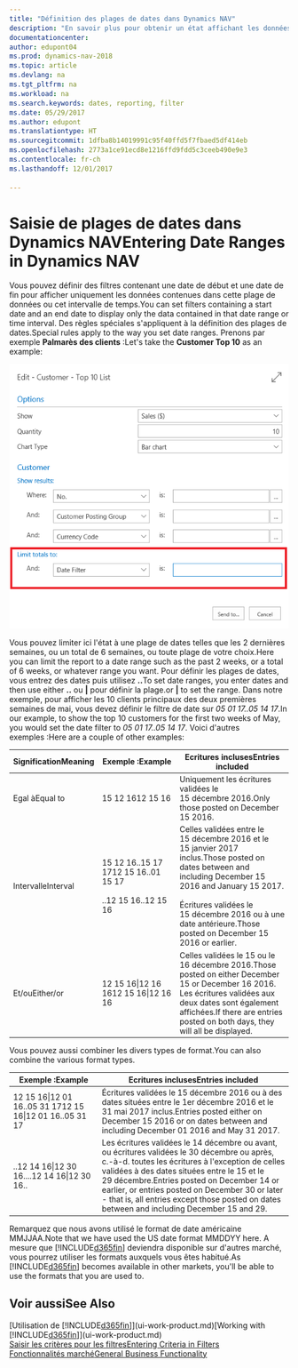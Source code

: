 ```yaml
---
title: "Définition des plages de dates dans Dynamics NAV"
description: "En savoir plus pour obtenir un état affichant les données de périodes spécifiques à l'aide de plages de dates dans Dynamics NAV."
documentationcenter: 
author: edupont04
ms.prod: dynamics-nav-2018
ms.topic: article
ms.devlang: na
ms.tgt_pltfrm: na
ms.workload: na
ms.search.keywords: dates, reporting, filter
ms.date: 05/29/2017
ms.author: edupont
ms.translationtype: HT
ms.sourcegitcommit: 1dfba8b14019991c95f40ffd5f7fbaed5df414eb
ms.openlocfilehash: 2773a1ce91ecd8e1216ffd9fdd5c3ceeb490e9e3
ms.contentlocale: fr-ch
ms.lasthandoff: 12/01/2017

---
```

# <a name="entering-date-ranges-in-dynamics-nav"></a><span data-ttu-id="d6fb8-103">Saisie de plages de dates dans Dynamics NAV</span><span class="sxs-lookup"><span data-stu-id="d6fb8-103">Entering Date Ranges in Dynamics NAV</span></span>
<span data-ttu-id="d6fb8-104">Vous pouvez définir des filtres contenant une date de début et une date de fin pour afficher uniquement les données contenues dans cette plage de données ou cet intervalle de temps.</span><span class="sxs-lookup"><span data-stu-id="d6fb8-104">You can set filters containing a start date and an end date to display only the data contained in that date range or time interval.</span></span> <span data-ttu-id="d6fb8-105">Des règles spéciales s'appliquent à la définition des plages de dates.</span><span class="sxs-lookup"><span data-stu-id="d6fb8-105">Special rules apply to the way you set date ranges.</span></span> <span data-ttu-id="d6fb8-106">Prenons par exemple **Palmarès des clients** :</span><span class="sxs-lookup"><span data-stu-id="d6fb8-106">Let's take the **Customer Top 10** as an example:</span></span>

![Définition d'une plage de dates dans la page de demande de la liste du palmarès des clients](./media/ui-enter-date-ranges/customer-top10-list.png)

<span data-ttu-id="d6fb8-108">Vous pouvez limiter ici l'état à une plage de dates telles que les 2 dernières semaines, ou un total de 6 semaines, ou toute plage de votre choix.</span><span class="sxs-lookup"><span data-stu-id="d6fb8-108">Here you can limit the report to a date range such as the past 2 weeks, or a total of 6 weeks, or whatever range you want.</span></span> <span data-ttu-id="d6fb8-109">Pour définir les plages de dates, vous entrez des dates puis utilisez **..**</span><span class="sxs-lookup"><span data-stu-id="d6fb8-109">To set date ranges, you enter dates and then use either **..**</span></span> <span data-ttu-id="d6fb8-110">ou **|** pour définir la plage.</span><span class="sxs-lookup"><span data-stu-id="d6fb8-110">or **|** to set the range.</span></span> <span data-ttu-id="d6fb8-111">Dans notre exemple, pour afficher les 10 clients principaux des deux premières semaines de mai, vous devez définir le filtre de date sur *05 01 17..05 14 17*.</span><span class="sxs-lookup"><span data-stu-id="d6fb8-111">In our example, to show the top 10 customers for the first two weeks of May, you would set the date filter to *05 01 17..05 14 17*.</span></span>
<span data-ttu-id="d6fb8-112">Voici d'autres exemples :</span><span class="sxs-lookup"><span data-stu-id="d6fb8-112">Here are a couple of other examples:</span></span>

| <span data-ttu-id="d6fb8-113">Signification</span><span class="sxs-lookup"><span data-stu-id="d6fb8-113">Meaning</span></span> | <span data-ttu-id="d6fb8-114">Exemple :</span><span class="sxs-lookup"><span data-stu-id="d6fb8-114">Example</span></span> | <span data-ttu-id="d6fb8-115">Ecritures incluses</span><span class="sxs-lookup"><span data-stu-id="d6fb8-115">Entries included</span></span> |
|---|---|---|
|<span data-ttu-id="d6fb8-116">Egal à</span><span class="sxs-lookup"><span data-stu-id="d6fb8-116">Equal to</span></span>| <span data-ttu-id="d6fb8-117">15 12 16</span><span class="sxs-lookup"><span data-stu-id="d6fb8-117">12 15 16</span></span> |<span data-ttu-id="d6fb8-118">Uniquement les écritures validées le 15 décembre 2016.</span><span class="sxs-lookup"><span data-stu-id="d6fb8-118">Only those posted on December 15 2016.</span></span>|
|<span data-ttu-id="d6fb8-119">Intervalle</span><span class="sxs-lookup"><span data-stu-id="d6fb8-119">Interval</span></span>| <span data-ttu-id="d6fb8-120">15 12 16..15 17 17</span><span class="sxs-lookup"><span data-stu-id="d6fb8-120">12 15 16..01 15 17</span></span><br /><br /><span data-ttu-id="d6fb8-121">..12 15 16</span><span class="sxs-lookup"><span data-stu-id="d6fb8-121">..12 15 16</span></span>|<span data-ttu-id="d6fb8-122">Celles validées entre le 15 décembre 2016 et le 15 janvier 2017 inclus.</span><span class="sxs-lookup"><span data-stu-id="d6fb8-122">Those posted on dates between and including December 15 2016 and January 15 2017.</span></span><br /><br /><span data-ttu-id="d6fb8-123">Écritures validées le 15 décembre 2016 ou à une date antérieure.</span><span class="sxs-lookup"><span data-stu-id="d6fb8-123">Those posted on December 15 2016 or earlier.</span></span>|
|<span data-ttu-id="d6fb8-124">Et/ou</span><span class="sxs-lookup"><span data-stu-id="d6fb8-124">Either/or</span></span>|<span data-ttu-id="d6fb8-125">12 15 16&#124;12 16 16</span><span class="sxs-lookup"><span data-stu-id="d6fb8-125">12 15 16&#124;12 16 16</span></span>|<span data-ttu-id="d6fb8-126">Celles validées le 15 ou le 16 décembre 2016.</span><span class="sxs-lookup"><span data-stu-id="d6fb8-126">Those posted on either December 15 or December 16 2016.</span></span> <span data-ttu-id="d6fb8-127">Les écritures validées aux deux dates sont également affichées.</span><span class="sxs-lookup"><span data-stu-id="d6fb8-127">If there are entries posted on both days, they will all be displayed.</span></span>|

<span data-ttu-id="d6fb8-128">Vous pouvez aussi combiner les divers types de format.</span><span class="sxs-lookup"><span data-stu-id="d6fb8-128">You can also combine the various format types.</span></span>

| <span data-ttu-id="d6fb8-129">Exemple :</span><span class="sxs-lookup"><span data-stu-id="d6fb8-129">Example</span></span> | <span data-ttu-id="d6fb8-130">Ecritures incluses</span><span class="sxs-lookup"><span data-stu-id="d6fb8-130">Entries included</span></span> |
|---|---|
|<span data-ttu-id="d6fb8-131">12 15 16&#124;12 01 16..05 31 17</span><span class="sxs-lookup"><span data-stu-id="d6fb8-131">12 15 16&#124;12 01 16..05 31 17</span></span> | <span data-ttu-id="d6fb8-132">Écritures validées le 15 décembre 2016 ou à des dates situées entre le 1er décembre 2016 et le 31 mai 2017 inclus.</span><span class="sxs-lookup"><span data-stu-id="d6fb8-132">Entries posted either on December 15 2016 or on dates between and including December 01 2016 and May 31 2017.</span></span> |
|<span data-ttu-id="d6fb8-133">..12 14 16&#124;12 30 16..</span><span class="sxs-lookup"><span data-stu-id="d6fb8-133">..12 14 16&#124;12 30 16..</span></span> | <span data-ttu-id="d6fb8-134">Les écritures validées le 14 décembre ou avant, ou écritures validées le 30 décembre ou après, c.-à-d. toutes les écritures à l'exception de celles validées à des dates situées entre le 15 et le 29 décembre.</span><span class="sxs-lookup"><span data-stu-id="d6fb8-134">Entries posted on December 14 or earlier, or entries posted on December 30 or later - that is, all entries except those posted on dates between and including December 15 and 29.</span></span> |

<span data-ttu-id="d6fb8-135">Remarquez que nous avons utilisé le format de date américaine MMJJAA.</span><span class="sxs-lookup"><span data-stu-id="d6fb8-135">Note that we have used the US date format MMDDYY here.</span></span> <span data-ttu-id="d6fb8-136">A mesure que [!INCLUDE[d365fin](includes/d365fin_md.md)] deviendra disponible sur d'autres marché, vous pourrez utiliser les formats auxquels vous êtes habitué.</span><span class="sxs-lookup"><span data-stu-id="d6fb8-136">As [!INCLUDE[d365fin](includes/d365fin_md.md)] becomes available in other markets, you'll be able to use the formats that you are used to.</span></span>

## <a name="see-also"></a><span data-ttu-id="d6fb8-137">Voir aussi</span><span class="sxs-lookup"><span data-stu-id="d6fb8-137">See Also</span></span>
<span data-ttu-id="d6fb8-138">[Utilisation de [!INCLUDE[d365fin](includes/d365fin_long_md.md)]](ui-work-product.md)</span><span class="sxs-lookup"><span data-stu-id="d6fb8-138">[Working with [!INCLUDE[d365fin](includes/d365fin_long_md.md)]](ui-work-product.md)</span></span>  
[<span data-ttu-id="d6fb8-139">Saisir les critères pour les filtres</span><span class="sxs-lookup"><span data-stu-id="d6fb8-139">Entering Criteria in Filters </span></span>](ui-enter-criteria-filters.md)  
[<span data-ttu-id="d6fb8-140">Fonctionnalités marché</span><span class="sxs-lookup"><span data-stu-id="d6fb8-140">General Business Functionality</span></span>](ui-across-business-areas.md)

